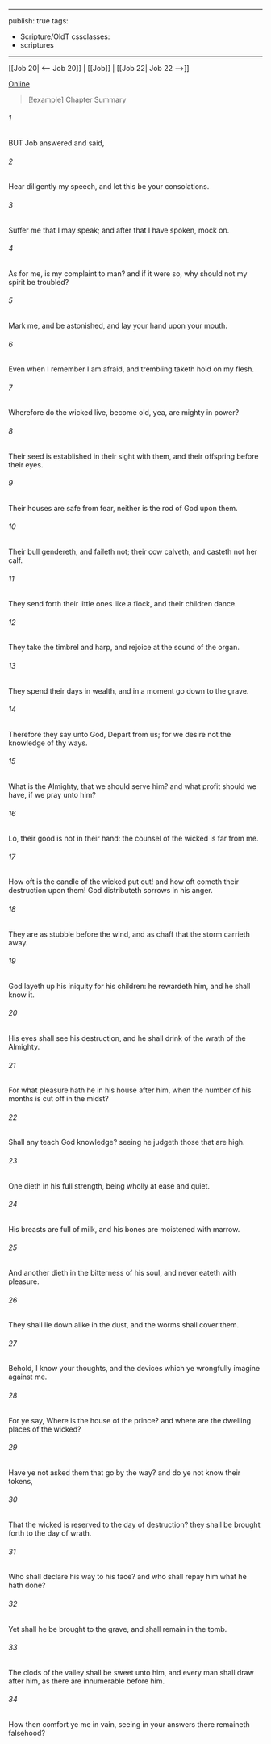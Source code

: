 

---
publish: true
tags:
  - Scripture/OldT
cssclasses:
  - scriptures
---
[[Job 20| <-- Job 20]] | [[Job]] | [[Job 22| Job 22 -->]]

[Online](https://churchofjesuschrist.org/study/scriptures/ot/job/21?lang=eng)

>[!example] Chapter Summary
>
###### 1
BUT Job answered and said,
###### 2
Hear diligently my speech, and let this be your consolations.
###### 3
Suffer me that I may speak; and after that I have spoken, mock on.
###### 4
As for me, is my complaint to man?  and if it were so, why should not my spirit be troubled?
###### 5
Mark me, and be astonished, and lay your hand upon your mouth.
###### 6
Even when I remember I am afraid, and trembling taketh hold on my flesh.
###### 7
Wherefore do the wicked live, become old, yea, are mighty in power?
###### 8
Their seed is established in their sight with them, and their offspring before their eyes.
###### 9
Their houses are safe from fear, neither is the rod of God upon them.
###### 10
Their bull gendereth, and faileth not; their cow calveth, and casteth not her calf.
###### 11
They send forth their little ones like a flock, and their children dance.
###### 12
They take the timbrel and harp, and rejoice at the sound of the organ.
###### 13
They spend their days in wealth, and in a moment go down to the grave.
###### 14
Therefore they say unto God, Depart from us; for we desire not the knowledge of thy ways.
###### 15
What is the Almighty, that we should serve him?  and what profit should we have, if we pray unto him?
###### 16
Lo, their good is not in their hand: the counsel of the wicked is far from me.
###### 17
How oft is the candle of the wicked put out!  and how oft cometh their destruction upon them!  God distributeth sorrows in his anger.
###### 18
They are as stubble before the wind, and as chaff that the storm carrieth away.
###### 19
God layeth up his iniquity for his children: he rewardeth him, and he shall know it.
###### 20
His eyes shall see his destruction, and he shall drink of the wrath of the Almighty.
###### 21
For what pleasure hath he in his house after him, when the number of his months is cut off in the midst?
###### 22
Shall any teach God knowledge?  seeing he judgeth those that are high.
###### 23
One dieth in his full strength, being wholly at ease and quiet.
###### 24
His breasts are full of milk, and his bones are moistened with marrow.
###### 25
And another dieth in the bitterness of his soul, and never eateth with pleasure.
###### 26
They shall lie down alike in the dust, and the worms shall cover them.
###### 27
Behold, I know your thoughts, and the devices which ye wrongfully imagine against me.
###### 28
For ye say, Where is the house of the prince?  and where are the dwelling places of the wicked?
###### 29
Have ye not asked them that go by the way?  and do ye not know their tokens,
###### 30
That the wicked is reserved to the day of destruction?  they shall be brought forth to the day of wrath.
###### 31
Who shall declare his way to his face?  and who shall repay him what he hath done?
###### 32
Yet shall he be brought to the grave, and shall remain in the tomb.
###### 33
The clods of the valley shall be sweet unto him, and every man shall draw after him, as there are innumerable before him.
###### 34
How then comfort ye me in vain, seeing in your answers there remaineth falsehood?



